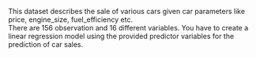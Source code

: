 This dataset describes the sale of various cars given car parameters like price, engine_size, fuel_efficiency etc.<br/>
There are 156 observation and 16 different variables. You have to create a linear regression model using the provided predictor variables for the prediction of car sales.

